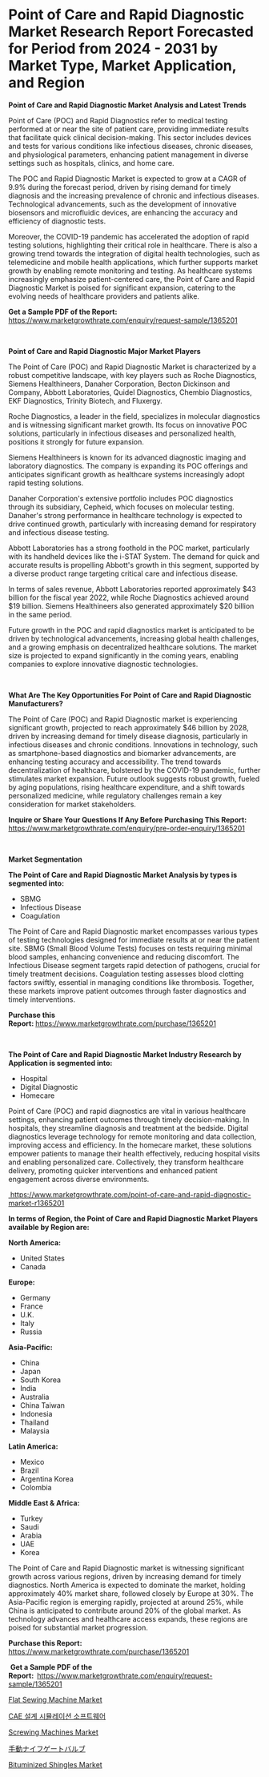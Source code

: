 <p><h1>Point of Care and Rapid Diagnostic Market Research Report Forecasted for Period from 2024 -  2031 by Market Type, Market Application, and Region</h1></p><p><strong>Point of Care and Rapid Diagnostic Market Analysis and Latest Trends</strong></p>
<p><p>Point of Care (POC) and Rapid Diagnostics refer to medical testing performed at or near the site of patient care, providing immediate results that facilitate quick clinical decision-making. This sector includes devices and tests for various conditions like infectious diseases, chronic diseases, and physiological parameters, enhancing patient management in diverse settings such as hospitals, clinics, and home care.</p><p>The POC and Rapid Diagnostic Market is expected to grow at a CAGR of 9.9% during the forecast period, driven by rising demand for timely diagnosis and the increasing prevalence of chronic and infectious diseases. Technological advancements, such as the development of innovative biosensors and microfluidic devices, are enhancing the accuracy and efficiency of diagnostic tests.</p><p>Moreover, the COVID-19 pandemic has accelerated the adoption of rapid testing solutions, highlighting their critical role in healthcare. There is also a growing trend towards the integration of digital health technologies, such as telemedicine and mobile health applications, which further supports market growth by enabling remote monitoring and testing. As healthcare systems increasingly emphasize patient-centered care, the Point of Care and Rapid Diagnostic Market is poised for significant expansion, catering to the evolving needs of healthcare providers and patients alike.</p></p>
<p><strong>Get a Sample PDF of the Report:&nbsp;</strong> <a href="https://www.marketgrowthrate.com/enquiry/request-sample/1365201">https://www.marketgrowthrate.com/enquiry/request-sample/1365201</a></p>
<p>&nbsp;</p>
<p><strong>Point of Care and Rapid Diagnostic Major Market Players</strong></p>
<p><p>The Point of Care (POC) and Rapid Diagnostic Market is characterized by a robust competitive landscape, with key players such as Roche Diagnostics, Siemens Healthineers, Danaher Corporation, Becton Dickinson and Company, Abbott Laboratories, Quidel Diagnostics, Chembio Diagnostics, EKF Diagnostics, Trinity Biotech, and Fluxergy.</p><p>Roche Diagnostics, a leader in the field, specializes in molecular diagnostics and is witnessing significant market growth. Its focus on innovative POC solutions, particularly in infectious diseases and personalized health, positions it strongly for future expansion.</p><p>Siemens Healthineers is known for its advanced diagnostic imaging and laboratory diagnostics. The company is expanding its POC offerings and anticipates significant growth as healthcare systems increasingly adopt rapid testing solutions.</p><p>Danaher Corporation's extensive portfolio includes POC diagnostics through its subsidiary, Cepheid, which focuses on molecular testing. Danaher's strong performance in healthcare technology is expected to drive continued growth, particularly with increasing demand for respiratory and infectious disease testing.</p><p>Abbott Laboratories has a strong foothold in the POC market, particularly with its handheld devices like the i-STAT System. The demand for quick and accurate results is propelling Abbott's growth in this segment, supported by a diverse product range targeting critical care and infectious disease.</p><p>In terms of sales revenue, Abbott Laboratories reported approximately $43 billion for the fiscal year 2022, while Roche Diagnostics achieved around $19 billion. Siemens Healthineers also generated approximately $20 billion in the same period.</p><p>Future growth in the POC and rapid diagnostics market is anticipated to be driven by technological advancements, increasing global health challenges, and a growing emphasis on decentralized healthcare solutions. The market size is projected to expand significantly in the coming years, enabling companies to explore innovative diagnostic technologies.</p></p>
<p>&nbsp;</p>
<p><strong>What Are The Key Opportunities For Point of Care and Rapid Diagnostic Manufacturers?</strong></p>
<p><p>The Point of Care (POC) and Rapid Diagnostic market is experiencing significant growth, projected to reach approximately $46 billion by 2028, driven by increasing demand for timely disease diagnosis, particularly in infectious diseases and chronic conditions. Innovations in technology, such as smartphone-based diagnostics and biomarker advancements, are enhancing testing accuracy and accessibility. The trend towards decentralization of healthcare, bolstered by the COVID-19 pandemic, further stimulates market expansion. Future outlook suggests robust growth, fueled by aging populations, rising healthcare expenditure, and a shift towards personalized medicine, while regulatory challenges remain a key consideration for market stakeholders.</p></p>
<p><strong>Inquire or Share Your Questions If Any Before Purchasing This Report:</strong> <a href="https://www.marketgrowthrate.com/enquiry/pre-order-enquiry/1365201">https://www.marketgrowthrate.com/enquiry/pre-order-enquiry/1365201</a></p>
<p>&nbsp;</p>
<p><strong>Market Segmentation</strong></p>
<p><strong>The Point of Care and Rapid Diagnostic Market Analysis by types is segmented into:</strong></p>
<p><ul><li>SBMG</li><li>Infectious Disease</li><li>Coagulation</li></ul></p>
<p><p>The Point of Care and Rapid Diagnostic market encompasses various types of testing technologies designed for immediate results at or near the patient site. SBMG (Small Blood Volume Tests) focuses on tests requiring minimal blood samples, enhancing convenience and reducing discomfort. The Infectious Disease segment targets rapid detection of pathogens, crucial for timely treatment decisions. Coagulation testing assesses blood clotting factors swiftly, essential in managing conditions like thrombosis. Together, these markets improve patient outcomes through faster diagnostics and timely interventions.</p></p>
<p><strong>Purchase this Report:&nbsp;</strong><a href="https://www.marketgrowthrate.com/purchase/1365201">https://www.marketgrowthrate.com/purchase/1365201</a></p>
<p>&nbsp;</p>
<p><strong>The Point of Care and Rapid Diagnostic Market Industry Research by Application is segmented into:</strong></p>
<p><ul><li>Hospital</li><li>Digital Diagnostic</li><li>Homecare</li></ul></p>
<p><p>Point of Care (POC) and rapid diagnostics are vital in various healthcare settings, enhancing patient outcomes through timely decision-making. In hospitals, they streamline diagnosis and treatment at the bedside. Digital diagnostics leverage technology for remote monitoring and data collection, improving access and efficiency. In the homecare market, these solutions empower patients to manage their health effectively, reducing hospital visits and enabling personalized care. Collectively, they transform healthcare delivery, promoting quicker interventions and enhanced patient engagement across diverse environments.</p></p>
<p><a href="https://www.marketgrowthrate.com/point-of-care-and-rapid-diagnostic-market-r1365201">&nbsp;https://www.marketgrowthrate.com/point-of-care-and-rapid-diagnostic-market-r1365201</a></p>
<p><strong>In terms of Region, the Point of Care and Rapid Diagnostic Market Players available by Region are:</strong></p>
<p>
    <p> <strong> North America: </strong>
        <ul>
            <li>United States</li>
            <li>Canada</li>
        </ul>
        </p> 
    <p> <strong> Europe: </strong>
        <ul>
            <li>Germany</li>
            <li>France</li>
            <li>U.K.</li>
            <li>Italy</li>
            <li>Russia</li>
        </ul>
        </p> 
    <p> <strong> Asia-Pacific: </strong>
        <ul>
            <li>China</li>
            <li>Japan</li>
            <li>South Korea</li>
            <li>India</li>
            <li>Australia</li>
            <li>China Taiwan</li>
            <li>Indonesia</li>
            <li>Thailand</li>
            <li>Malaysia</li>
        </ul>
        </p> 
    <p> <strong> Latin America: </strong>
        <ul>
            <li>Mexico</li>
            <li>Brazil</li>
            <li>Argentina Korea</li>
            <li>Colombia</li>
        </ul>
        </p> 
    <p> <strong> Middle East & Africa: </strong>
        <ul>
            <li>Turkey</li>
            <li>Saudi</li>
            <li>Arabia</li>
            <li>UAE</li>
            <li>Korea</li>
        </ul>
    </p>
    </p>
<p><p>The Point of Care and Rapid Diagnostic market is witnessing significant growth across various regions, driven by increasing demand for timely diagnostics. North America is expected to dominate the market, holding approximately 40% market share, followed closely by Europe at 30%. The Asia-Pacific region is emerging rapidly, projected at around 25%, while China is anticipated to contribute around 20% of the global market. As technology advances and healthcare access expands, these regions are poised for substantial market progression.</p></p>
<p><strong>Purchase this Report: </strong><a href="https://www.marketgrowthrate.com/purchase/1365201">https://www.marketgrowthrate.com/purchase/1365201</a></p>
<p>&nbsp;<strong>Get a Sample PDF of the Report:&nbsp;&nbsp;</strong><a href="https://www.marketgrowthrate.com/enquiry/request-sample/1365201">https://www.marketgrowthrate.com/enquiry/request-sample/1365201</a></p>
<p><strong></strong></p>
<p><p><a href="https://www.linkedin.com/pulse/flat-sewing-machine-market-essentials-key-players-demand-drivers-xfjxf?trackingId=Zxxj373RRVq2AM4X1AIy8A%3D%3D">Flat Sewing Machine Market</a></p><p><a href="https://medium.com/@saturn.6/%EC%A7%80%EC%97%AD-%EB%B0%8F-%EA%B8%80%EB%A1%9C%EB%B2%8C-%ED%8A%B8%EB%A0%8C%EB%93%9C%EA%B0%80-2024%EB%85%84%EB%B6%80%ED%84%B0-2031%EB%85%84%EA%B9%8C%EC%A7%80-cae-%EB%94%94%EC%9E%90%EC%9D%B8-%EC%8B%9C%EB%AE%AC%EB%A0%88%EC%9D%B4%EC%85%98-%EC%86%8C%ED%94%84%ED%8A%B8%EC%9B%A8%EC%96%B4-%EC%8B%9C%EC%9E%A5%EC%97%90-%EC%96%B4%EB%96%A4-%EC%98%81%ED%96%A5%EC%9D%84-%EB%AF%B8%EC%B9%98%EA%B3%A0-%EC%9E%88%EB%8A%94%EA%B0%80-4366dcfed5d0?postPublishedType=repub">CAE 설계 시뮬레이션 소프트웨어</a></p><p><a href="https://www.linkedin.com/pulse/global-screwing-machines-market-trends-innovations-forward-looking-bzref?trackingId=SPZ7WnFxRqGXoW4UJLbfsQ%3D%3D">Screwing Machines Market</a></p><p><a href="https://medium.com/@fcgdf6fd5/%E6%89%8B%E5%8B%95%E3%83%8A%E3%82%A4%E3%83%95%E3%82%B2%E3%83%BC%E3%83%88%E3%83%90%E3%83%AB%E3%83%96%E5%B8%82%E5%A0%B4-%E3%82%B0%E3%83%AD%E3%83%BC%E3%83%90%E3%83%AB%E3%81%8A%E3%82%88%E3%81%B3%E5%9C%B0%E5%9F%9F%E5%88%86%E6%9E%90-%E5%9C%B0%E5%9F%9F-%E5%9B%BD%E5%88%A5%E5%88%86%E6%9E%90-%E7%AB%B6%E4%BA%89%E7%92%B0%E5%A2%83%E3%81%AB%E7%84%A6%E7%82%B9%E3%82%92%E5%BD%93%E3%81%A6%E3%81%A6-62b0f0f16aa2?postPublishedType=repub">手動ナイフゲートバルブ</a></p><p><a href="https://issuu.com/reportprime-2/docs/bituminized-shingles-market-size-20_a53c87eed0f6dd">Bituminized Shingles Market</a></p></p>